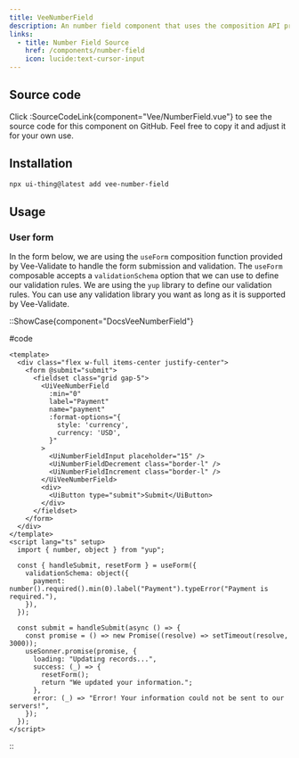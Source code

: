 ```yaml
---
title: VeeNumberField
description: An number field component that uses the composition API provided by Vee-Validate to perform validation.
links:
  - title: Number Field Source
    href: /components/number-field
    icon: lucide:text-cursor-input
---
```


## Source code

Click :SourceCodeLink{component="Vee/NumberField.vue"} to see the source code for this component on GitHub. Feel free to copy it and adjust it for your own use.

## Installation

```bash
npx ui-thing@latest add vee-number-field
```

## Usage

### User form

In the form below, we are using the `useForm` composition function provided by Vee-Validate to handle the form submission and validation. The `useForm` composable accepts a `validationSchema` option that we can use to define our validation rules. We are using the `yup` library to define our validation rules. You can use any validation library you want as long as it is supported by Vee-Validate.

::ShowCase{component="DocsVeeNumberField"}

#code

```vue [DocsVeeNumberField.vue]
<template>
  <div class="flex w-full items-center justify-center">
    <form @submit="submit">
      <fieldset class="grid gap-5">
        <UiVeeNumberField
          :min="0"
          label="Payment"
          name="payment"
          :format-options="{
            style: 'currency',
            currency: 'USD',
          }"
        >
          <UiNumberFieldInput placeholder="15" />
          <UiNumberFieldDecrement class="border-l" />
          <UiNumberFieldIncrement class="border-l" />
        </UiVeeNumberField>
        <div>
          <UiButton type="submit">Submit</UiButton>
        </div>
      </fieldset>
    </form>
  </div>
</template>
<script lang="ts" setup>
  import { number, object } from "yup";

  const { handleSubmit, resetForm } = useForm({
    validationSchema: object({
      payment: number().required().min(0).label("Payment").typeError("Payment is required."),
    }),
  });

  const submit = handleSubmit(async () => {
    const promise = () => new Promise((resolve) => setTimeout(resolve, 3000));
    useSonner.promise(promise, {
      loading: "Updating records...",
      success: (_) => {
        resetForm();
        return "We updated your information.";
      },
      error: (_) => "Error! Your information could not be sent to our servers!",
    });
  });
</script>
```

::
